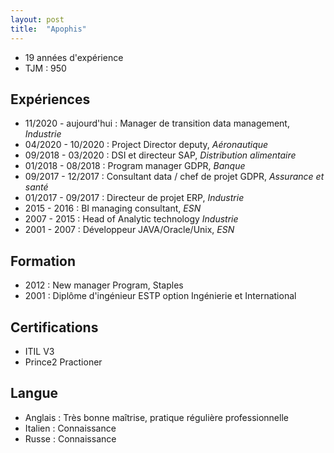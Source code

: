 ```yaml
---
layout: post
title:  "Apophis"
---
```


- 19 années d'expérience
- TJM : 950
## Expériences
- 11/2020 - aujourd'hui : Manager de transition data management, *Industrie*
- 04/2020 - 10/2020 : Project Director deputy, *Aéronautique*
- 09/2018 - 03/2020 : DSI et directeur SAP, *Distribution alimentaire*
- 01/2018 - 08/2018 : Program manager GDPR, *Banque*
- 09/2017 - 12/2017 : Consultant data / chef de projet GDPR, *Assurance et santé*
- 01/2017 - 09/2017 : Directeur de projet ERP, *Industrie*
- 2015 - 2016 : BI managing consultant, *ESN*
- 2007 - 2015 : Head of Analytic technology *Industrie*
- 2001 - 2007 : Développeur JAVA/Oracle/Unix, *ESN*
## Formation
- 2012 : New manager Program, Staples
- 2001 : Diplôme d'ingénieur ESTP option Ingénierie et International
## Certifications
- ITIL V3
- Prince2 Practioner
## Langue
- Anglais : Très bonne maîtrise, pratique régulière professionnelle
- Italien : Connaissance
- Russe : Connaissance 

